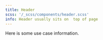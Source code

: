 ```yaml
---
title: Header
scss: '/_scss/components/header.scss'
info: Header usually sits on  top of page
---
```


Here is some use case information.
